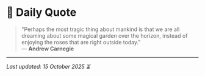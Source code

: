 # 📜 Daily Quote

> "Perhaps the most tragic thing about mankind is that we are all dreaming about some magical garden over the horizon, instead of enjoying the roses that are right outside today."  
> — **Andrew Carnegie**

---

_Last updated: 15 October 2025 ⏳_
